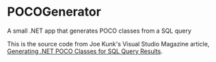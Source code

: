 POCOGenerator
=============

A small .NET app that generates POCO classes from a SQL query

This is the source code from Joe Kunk's Visual Studio Magazine article, [Generating .NET POCO Classes for SQL Query Results](http://visualstudiomagazine.com/articles/2012/12/11/sqlqueryresults-code-generation.aspx).
